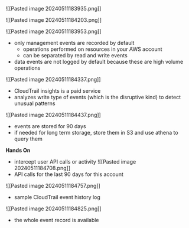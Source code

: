 ![[Pasted image 20240511183935.png]]

![[Pasted image 20240511184203.png]]

![[Pasted image 20240511183953.png]]
- only management events are recorded by default
	- operations performed on resources in your AWS account
	- can be separated by read and write events
- data events are not logged by default because these are high volume operations

![[Pasted image 20240511184337.png]]
- CloudTrail insights is a paid service
- analyzes write type of events (which is the disruptive kind) to detect unusual patterns

![[Pasted image 20240511184437.png]]
- events are stored for 90 days
- if needed for long term storage, store them in S3 and use athena to query them

**Hands On**
- intercept user API calls or activity
![[Pasted image 20240511184708.png]]
- API calls for the last 90 days for this account

![[Pasted image 20240511184757.png]]
- sample CloudTrail event history log

![[Pasted image 20240511184825.png]]
- the whole event record is available